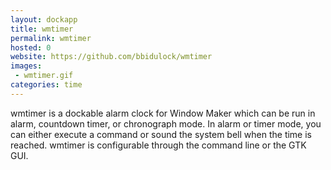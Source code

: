 ```yaml
---
layout: dockapp
title: wmtimer
permalink: wmtimer
hosted: 0
website: https://github.com/bbidulock/wmtimer
images:
 - wmtimer.gif
categories: time
---
```

wmtimer is a dockable alarm clock for Window Maker which can be run in alarm,
countdown timer, or chronograph mode. In alarm or timer mode, you can either
execute a command or sound the system bell when the time is reached.  wmtimer is
configurable through the command line or the GTK GUI.
